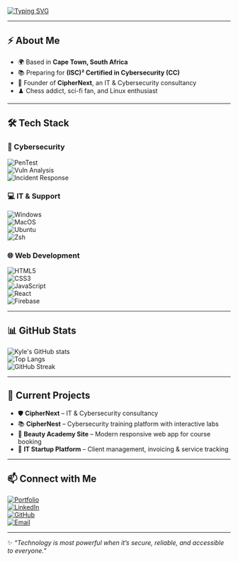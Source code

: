 <!-- Typing animation header -->
[![Typing SVG](https://readme-typing-svg.herokuapp.com?font=Fira+Code&weight=600&size=30&pause=1000&color=00FF7F&center=true&vCenter=true&width=900&lines=Hi%2C+I'm+Kyle+%F0%9F%91%8B;Cybersecurity+Specialist+%F0%9F%94%90;IT+Support+Engineer+%F0%9F%92%BB;Linux+Evangelist+%F0%9F%90%A7;Lifelong+Learner+%F0%9F%93%9A)](https://git.io/typing-svg)

---

## ⚡ About Me  
- 🌍 Based in **Cape Town, South Africa**  
- 📚 Preparing for **(ISC)² Certified in Cybersecurity (CC)**  
- 🚀 Founder of **CipherNext**, an IT & Cybersecurity consultancy  
- ♟️ Chess addict, sci-fi fan, and Linux enthusiast  

---

## 🛠️ Tech Stack  

### 🔐 Cybersecurity  
![PenTest](https://img.shields.io/badge/Penetration_Testing-000?style=for-the-badge&logo=hackaday&logoColor=green)  
![Vuln Analysis](https://img.shields.io/badge/Vulnerability_Analysis-000?style=for-the-badge&logo=datadog&logoColor=purple)  
![Incident Response](https://img.shields.io/badge/Incident_Response-000?style=for-the-badge&logo=shield&logoColor=red)  

### 💻 IT & Support  
![Windows](https://img.shields.io/badge/Windows-0078D6?style=for-the-badge&logo=windows&logoColor=white)  
![MacOS](https://img.shields.io/badge/mac%20os-000000?style=for-the-badge&logo=apple&logoColor=white)  
![Ubuntu](https://img.shields.io/badge/Ubuntu-E95420?style=for-the-badge&logo=ubuntu&logoColor=white)  
![Zsh](https://img.shields.io/badge/zsh-000?style=for-the-badge&logo=gnu-bash&logoColor=white)  

### 🌐 Web Development  
![HTML5](https://img.shields.io/badge/HTML5-E34F26?style=for-the-badge&logo=html5&logoColor=white)  
![CSS3](https://img.shields.io/badge/CSS3-1572B6?style=for-the-badge&logo=css3&logoColor=white)  
![JavaScript](https://img.shields.io/badge/JavaScript-323330?style=for-the-badge&logo=javascript&logoColor=%23F7DF1E)  
![React](https://img.shields.io/badge/React-20232A?style=for-the-badge&logo=react&logoColor=61DAFB)  
![Firebase](https://img.shields.io/badge/Firebase-039BE5?style=for-the-badge&logo=firebase)  

---

## 📊 GitHub Stats  

![Kyle's GitHub stats](https://github-readme-stats.vercel.app/api?username=tawanda-chihata&show_icons=true&theme=radical)  
![Top Langs](https://github-readme-stats.vercel.app/api/top-langs/?username=tawanda-chihata&layout=compact&theme=radical)  
![GitHub Streak](https://github-readme-streak-stats.herokuapp.com/?user=tawanda-chihata&theme=radical)  

---

## 🌱 Current Projects  
- 🛡️ **CipherNext** – IT & Cybersecurity consultancy  
- 📚 **CipherNest** – Cybersecurity training platform with interactive labs  
- 💄 **Beauty Academy Site** – Modern responsive web app for course booking  
- 🏢 **IT Startup Platform** – Client management, invoicing & service tracking  

---

## 📫 Connect with Me  
[![Portfolio](https://img.shields.io/badge/Portfolio-000?style=for-the-badge&logo=firefox&logoColor=orange)](https://your-portfolio-link.com)  
[![LinkedIn](https://img.shields.io/badge/LinkedIn-0A66C2?style=for-the-badge&logo=linkedin&logoColor=white)](https://www.linkedin.com/in/tawanda-chihata)  
[![GitHub](https://img.shields.io/badge/GitHub-181717?style=for-the-badge&logo=github&logoColor=white)](https://github.com/tawanda-chihata)  
[![Email](https://img.shields.io/badge/Email-D14836?style=for-the-badge&logo=gmail&logoColor=white)](mailto:kylechihata@gmail.com)  

---

✨ _“Technology is most powerful when it’s secure, reliable, and accessible to everyone.”_
